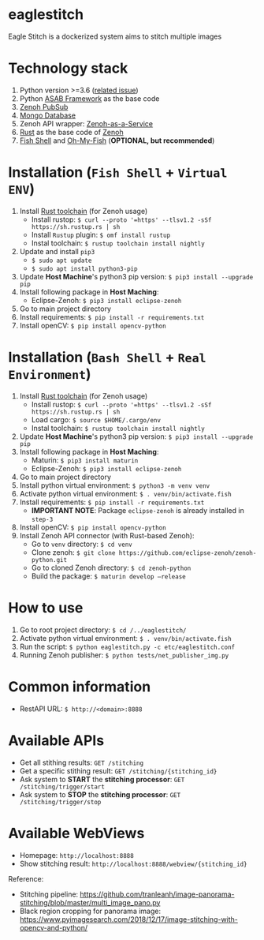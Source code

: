 # eaglestitch
Eagle Stitch is a dockerized system aims to stitch multiple images

# Technology stack
1. Python version >=3.6 ([related issue](https://github.com/eclipse-zenoh/zenoh-python/commit/0e9b37780730b13b827e949e941922f53e5626b4))
2. Python [ASAB Framework](https://github.com/TeskaLabs/asab) as the base code
3. [Zenoh PubSub](http://zenoh.io/)
4. [Mongo Database](https://www.mongodb.com/)
5. Zenoh API wrapper: [Zenoh-as-a-Service](https://github.com/ardihikaru/zenoh-as-a-service)
6. [Rust](https://www.rust-lang.org/) as the base code of [Zenoh](http://zenoh.io/)
7. [Fish Shell](https://github.com/fish-shell/fish-shell) 
    and [Oh-My-Fish](https://github.com/oh-my-fish/oh-my-fish) (**OPTIONAL, but recommended**)

# Installation (`Fish Shell` + `Virtual ENV`)
1. Install [Rust toolchain](https://rustup.rs/) (for Zenoh usage)
    - Install rustop: `$ curl --proto '=https' --tlsv1.2 -sSf https://sh.rustup.rs | sh`
    - Install `Rustup` plugin:
        `$ omf install rustup`
    - Instal toolchain: `$ rustup toolchain install nightly`
2. Update and install `pip3`
    - `$ sudo apt update`
    - `$ sudo apt install python3-pip`
3. Update **Host Machine**'s python3 pip version: `$ pip3 install --upgrade pip`
4. Install following package in **Host Maching**:
    - Eclipse-Zenoh: `$ pip3 install eclipse-zenoh`
5. Go to main project directory
6. Install requirements: `$ pip install -r requirements.txt`
7. Install openCV: `$ pip install opencv-python`

# Installation (`Bash Shell` + `Real Environment`)
1. Install [Rust toolchain](https://rustup.rs/) (for Zenoh usage)
    - Install rustop: `$ curl --proto '=https' --tlsv1.2 -sSf https://sh.rustup.rs | sh`
    - Load cargo: `$ source $HOME/.cargo/env`
    - Instal toolchain: `$ rustup toolchain install nightly`
2. Update **Host Machine**'s python3 pip version: `$ pip3 install --upgrade pip`
3. Install following package in **Host Maching**:
    - Maturin: `$ pip3 install maturin`
    - Eclipse-Zenoh: `$ pip3 install eclipse-zenoh`
4. Go to main project directory
5. Install python virtual environment: `$ python3 -m venv venv`
6. Activate python virtual environment: `$ . venv/bin/activate.fish`
7. Install requirements: `$ pip install -r requirements.txt`
    - **IMPORTANT NOTE**: Package `eclipse-zenoh` is already installed in `step-3`
8. Install openCV: `$ pip install opencv-python`
9. Install Zenoh API connector (with Rust-based Zenoh):
    - Go to `venv` directory: `$ cd venv`
    - Clone zenoh: `$ git clone https://github.com/eclipse-zenoh/zenoh-python.git`
    - Go to cloned Zenoh directory: `$ cd zenoh-python`
    - Build the package: `$ maturin develop —release`


# How to use
1. Go to root project directory: `$ cd /../eaglestitch/`
2. Activate python virtual environment: `$ . venv/bin/activate.fish`
3. Run the script: `$ python eaglestitch.py -c etc/eaglestitch.conf`
4. Running Zenoh publisher: `$ python tests/net_publisher_img.py`

# Common information
- RestAPI URL: `$ http://<domain>:8888`

# Available APIs
- Get all stithing results: `GET /stitching`
- Get a specific stithing result: `GET /stitching/{stitching_id}`
- Ask system to **START** the **stitching processor**: `GET /stitching/trigger/start`
- Ask system to **STOP** the **stitching processor**: `GET /stitching/trigger/stop`

# Available WebViews
- Homepage: `http://localhost:8888`
- Show stitching result: `http://localhost:8888/webview/{stitching_id}`

Reference:
 - Stitching pipeline: https://github.com/tranleanh/image-panorama-stitching/blob/master/multi_image_pano.py
 - Black region cropping for panorama image: https://www.pyimagesearch.com/2018/12/17/image-stitching-with-opencv-and-python/


